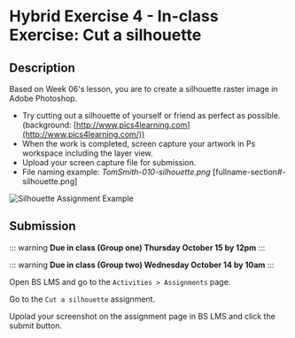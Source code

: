 # Hybrid Exercise 4 - In-class Exercise: Cut a silhouette

## Description

Based on Week 06's lesson, you are to create a silhouette raster image in Adobe Photoshop.

- Try cutting out a silhouette of yourself or friend as perfect as possible. (background: [http://www.pics4learning.com](http://www.pics4learning.com/))
- When the work is completed, screen capture your artwork in Ps workspace including the layer view.
- Upload your screen capture file for submission.
- File naming example: *TomSmith-010-silhouette.png* [fullname-section#-silhouette.png]

<img src="../assets/5_silhouette-example.png" alt="Silhouette Assignment Example">

## Submission

::: warning
**Due in class (Group one) Thursday October 15 by 12pm**
:::

::: warning
**Due in class (Group two) Wednesday October 14 by 10am**
:::

Open BS LMS and go to the `Activities > Assignments` page.

Go to the `Cut a silhouette` assignment.

Upolad your screenshot on the assignment page in BS LMS and click the submit button.